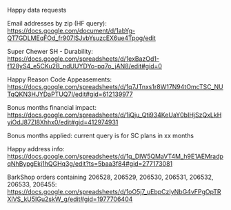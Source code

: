 
Happy data requests

Email addresses by zip (HF query): https://docs.google.com/document/d/1abYg-QT7GDLMEqFOd_fr907lSJvbYsuzcEX6ue4Tpog/edit

Super Chewer SH - Durability: https://docs.google.com/spreadsheets/d/1exBazOd1-f128yS4_e5CKu2B_ndUUYDYo-pq7o_jAN8/edit#gid=0

Happy Reason Code Appeasements: https://docs.google.com/spreadsheets/d/1q7JTnxs1r8W17N94tOmcTSC_NUTqQKN3HJYDaPTUQ7I/edit#gid=612139977

Bonus months financial impact: https://docs.google.com/spreadsheets/d/1iQju_Qti934KeUaY0bIHjSzQxLkHyiOdJ87Zl8Xhhx0/edit#gid=412974931

Bonus months applied: current query is for SC plans in xx months

Happy address info: https://docs.google.com/spreadsheets/d/1q_DIW5QMaVT4M_h9E1AEMradpqNhBypgEkj1hQGHq3g/edit?ts=5baa3f84#gid=277173081

BarkShop orders containing 206528, 206529, 206530, 206531, 206532, 206533, 206455: https://docs.google.com/spreadsheets/d/1oO5j7_uEbpCzIyNbG4vFPgOpTRXlVS_kU5IGu2skW_g/edit#gid=1977706404
